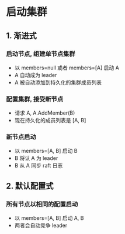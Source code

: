 # 启动集群

## 1. 渐进式

### 启动节点, 组建单节点集群

* 以 members=null 或者 members=[A] 启动 A
* A 自动成为 leader
* A 被自动添加到持久化的集群成员列表

### 配置集群, 接受新节点

* 请求 A, A.AddMember(B)
* 现在持久化的成员列表是 [A, B]

### 新节点启动

* 以 members=[A, B] 启动 B
* B 将认 A 为 leader
* B 从 A 同步 raft 日志


## 2. 默认配置式

### 所有节点以相同的配置启动

* 以 members=[A, B] 启动 A, B
* 两者会自动竞争 leader
